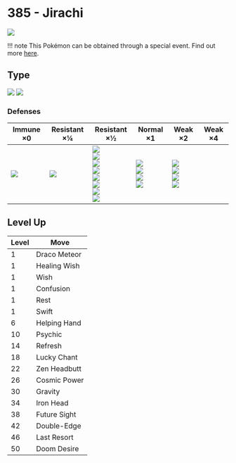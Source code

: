 # 385 - Jirachi
![][385]

!!! note
    This Pokémon can be obtained through a special event. Find out more [here](../../special_events/#jirachi).

## Type

![][steel]  ![][psychic]

### Defenses

Immune ×0       | Resistant ×¼     | Resistant ×½                                                                                                     | Normal ×1                                                    | Weak ×2                                                 | Weak ×4
---             | ---              | ---                                                                                                              | ---                                                          | ---                                                     | ---
![][poison]<br> | ![][psychic]<br> | ![][normal]<br>![][flying]<br>![][rock]<br>![][steel]<br>![][grass]<br>![][ice]<br>![][dragon]<br>![][fairy]<br> | ![][fighting]<br>![][bug]<br>![][water]<br>![][electric]<br> | ![][ground]<br>![][ghost]<br>![][fire]<br>![][dark]<br> | &nbsp;

## Level Up

Level | Move
---   | ---
1     | Draco Meteor
1     | Healing Wish
1     | Wish
1     | Confusion
1     | Rest
1     | Swift
6     | Helping Hand
10    | Psychic
14    | Refresh
18    | Lucky Chant
22    | Zen Headbutt
26    | Cosmic Power
30    | Gravity
34    | Iron Head
38    | Future Sight
42    | Double-Edge
46    | Last Resort
50    | Doom Desire

[385]: ../img/pokemon/385.png
[normal]: ../img/types/normal.png
[fire]: ../img/types/fire.png
[fighting]: ../img/types/fighting.png
[water]: ../img/types/water.png
[flying]: ../img/types/flying.png
[grass]: ../img/types/grass.png
[poison]: ../img/types/poison.png
[electric]: ../img/types/electric.png
[ground]: ../img/types/ground.png
[psychic]: ../img/types/psychic.png
[rock]: ../img/types/rock.png
[ice]: ../img/types/ice.png
[bug]: ../img/types/bug.png
[dragon]: ../img/types/dragon.png
[ghost]: ../img/types/ghost.png
[dark]: ../img/types/dark.png
[steel]: ../img/types/steel.png
[fairy]: ../img/types/fairy.png
